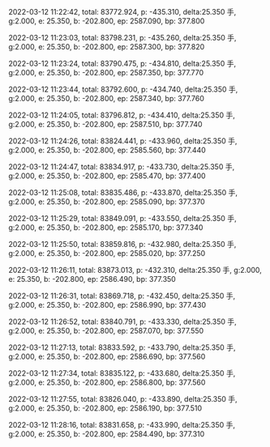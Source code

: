2022-03-12 11:22:42, total: 83772.924, p: -435.310, delta:25.350 手, g:2.000, e: 25.350, b: -202.800, ep: 2587.090, bp: 377.800

2022-03-12 11:23:03, total: 83798.231, p: -435.260, delta:25.350 手, g:2.000, e: 25.350, b: -202.800, ep: 2587.300, bp: 377.820

2022-03-12 11:23:24, total: 83790.475, p: -434.810, delta:25.350 手, g:2.000, e: 25.350, b: -202.800, ep: 2587.350, bp: 377.770

2022-03-12 11:23:44, total: 83792.600, p: -434.740, delta:25.350 手, g:2.000, e: 25.350, b: -202.800, ep: 2587.340, bp: 377.760

2022-03-12 11:24:05, total: 83796.812, p: -434.410, delta:25.350 手, g:2.000, e: 25.350, b: -202.800, ep: 2587.510, bp: 377.740

2022-03-12 11:24:26, total: 83824.441, p: -433.960, delta:25.350 手, g:2.000, e: 25.350, b: -202.800, ep: 2585.560, bp: 377.440

2022-03-12 11:24:47, total: 83834.917, p: -433.730, delta:25.350 手, g:2.000, e: 25.350, b: -202.800, ep: 2585.470, bp: 377.400

2022-03-12 11:25:08, total: 83835.486, p: -433.870, delta:25.350 手, g:2.000, e: 25.350, b: -202.800, ep: 2585.090, bp: 377.370

2022-03-12 11:25:29, total: 83849.091, p: -433.550, delta:25.350 手, g:2.000, e: 25.350, b: -202.800, ep: 2585.170, bp: 377.340

2022-03-12 11:25:50, total: 83859.816, p: -432.980, delta:25.350 手, g:2.000, e: 25.350, b: -202.800, ep: 2585.020, bp: 377.250

2022-03-12 11:26:11, total: 83873.013, p: -432.310, delta:25.350 手, g:2.000, e: 25.350, b: -202.800, ep: 2586.490, bp: 377.350

2022-03-12 11:26:31, total: 83869.718, p: -432.450, delta:25.350 手, g:2.000, e: 25.350, b: -202.800, ep: 2586.990, bp: 377.430

2022-03-12 11:26:52, total: 83840.791, p: -433.330, delta:25.350 手, g:2.000, e: 25.350, b: -202.800, ep: 2587.070, bp: 377.550

2022-03-12 11:27:13, total: 83833.592, p: -433.790, delta:25.350 手, g:2.000, e: 25.350, b: -202.800, ep: 2586.690, bp: 377.560

2022-03-12 11:27:34, total: 83835.122, p: -433.680, delta:25.350 手, g:2.000, e: 25.350, b: -202.800, ep: 2586.800, bp: 377.560

2022-03-12 11:27:55, total: 83826.040, p: -433.890, delta:25.350 手, g:2.000, e: 25.350, b: -202.800, ep: 2586.190, bp: 377.510

2022-03-12 11:28:16, total: 83831.658, p: -433.990, delta:25.350 手, g:2.000, e: 25.350, b: -202.800, ep: 2584.490, bp: 377.310